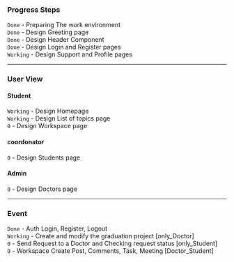 ### Progress Steps

`Done` - Preparing The work environment\
`Done` - Design Greeting page\
`Done` - Design Header Component\
`Done` - Design Login and Register pages\
`Working` - Design Support and Profile pages

<hr />

### User View

#### Student

`Working` - Design Homepage\
`Working` - Design List of topics page\
`0` - Design Workspace page

#### coordonator

`0` - Design Students page

#### Admin

`0` - Design Doctors page

<hr />

### Event

`Done` - Auth Login, Register, Logout\
`Working` - Create and modify the graduation project [only_Doctor]\
`0` - Send Request to a Doctor and Checking request status [only_Student]\
`0` - Workspace Create Post, Comments, Task, Meeting [Doctor_Student]
